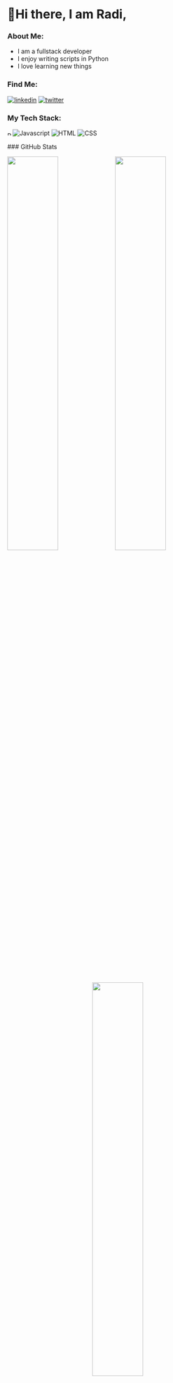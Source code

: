 
   #                    👋Hi there, I am Radi,

<!--
**Radi-dev/Radi-dev** is a ✨ _special_ ✨ repository because its `README.md` (this file) appears on your GitHub profile.

Here are some ideas to get you started:

- 🔭 I’m currently working on ...
- 🌱 I’m currently learning ...
- 👯 I’m looking to collaborate on ...
- 🤔 I’m looking for help with ...
- 💬 Ask me about ...
- 📫 How to reach me: ...
- 😄 Pronouns: ...
- ⚡ Fun fact: ...
-->
 

### About Me:
- I am a fullstack developer
- I enjoy writing scripts in Python
- I love learning new things

### Find Me:
[<img alt="linkedin" src="https://img.shields.io/badge/LinkedIn-0077B5?style=for-the-badge&logo=linkedin&logoColor=white" />](https://www.linkedin.com/in/evaristus-anarado-788235144/)
[<img alt="twitter" src="https://img.shields.io/badge/Twitter-1DA1F2?style=for-the-badge&logo=twitter&logoColor=white" />](https://twitter.com/Radi_dev)

### My Tech Stack:
<p><img alt="Python" src="https://img.icons8.com/dusk/64/000000/python.png" style="height:0.5rem" />
<img alt="Javascript" src="https://img.shields.io/badge/JavaScript-323330?style=for-the-badge&logo=javascript&logoColor=F7DF1" />
<img alt="HTML" src="https://img.shields.io/badge/HTML5-E34F26?style=for-the-badge&logo=html5&logoColor=white" />
<img alt="CSS" src="https://img.shields.io/badge/CSS3-1572B6?style=for-the-badge&logo=css3&logoColor=white" />
</p>
### GitHub Stats
<p>
   <img  align="center" width="48%" src="https://github-readme-stats.vercel.app/api?username=Radi-dev&show_icons=true&theme=algolia" />
   <img  align="center" width="48%" src="https://github-readme-streak-stats.herokuapp.com/?user=Radi-dev&theme=algolia" />
</p>

<p align="center">
    <img width="48%" src="https://github-readme-stats.vercel.app/api/top-langs/?username=Radi-dev&layout=compact&theme=algolia" />
</p>

                          
### Tasks for the year:
- [ ] Complete portfolio website
- [ ] Learn Typescript
- [ ] Learn Blockchain
- [ ] Start blogging
- [ ] Apply for internships
- [ ] Contribute to Open Source
